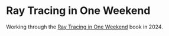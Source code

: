 # Ray Tracing in One Weekend

Working through the [Ray Tracing in One Weekend](https://raytracing.github.io/books/RayTracingInOneWeekend.htm) book in 2024.

